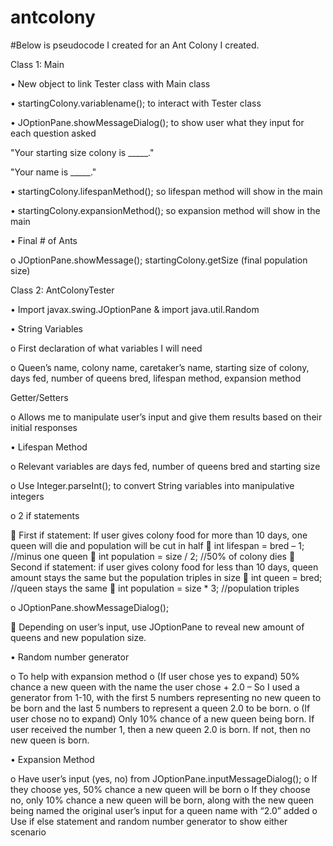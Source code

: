 # antcolony
#Below is pseudocode I created for an Ant Colony I created.

Class 1: Main

•	New object to link Tester class with Main class

•	startingColony.variablename(); to interact with Tester class

•	JOptionPane.showMessageDialog(); to show user what they input for each question asked

"Your starting size colony is _____."

"Your name is _____."

•	startingColony.lifespanMethod(); so lifespan method will show in the main

•	startingColony.expansionMethod(); so expansion method will show in the main

•	Final # of Ants

o	JOptionPane.showMessage(); startingColony.getSize (final population size)

Class 2: AntColonyTester

•	Import javax.swing.JOptionPane & import java.util.Random 

•	String Variables

o	First declaration of what variables I will need

o	Queen’s name, colony name, caretaker’s name, starting size of colony, days fed, number of queens bred, lifespan method, expansion method

Getter/Setters

o	Allows me to manipulate user’s input and give them results based on their initial responses

•	Lifespan Method

o	Relevant variables are days fed, number of queens bred and starting size

o	Use Integer.parseInt(); to convert String variables into manipulative integers

o	2 if statements

	First if statement: If user gives colony food for more than 10 days, one queen will die and population will be cut in half 
	int lifespan = bred – 1; //minus one queen
	int population = size / 2; //50% of colony dies
	Second if statement: if user gives colony food for less than 10 days, queen amount stays the same but the population triples in size
	int queen = bred; //queen stays the same
	int population = size * 3; //population triples

o	JOptionPane.showMessageDialog();

	Depending on user’s input, use JOptionPane to reveal new amount of queens and new population size.

•	Random number generator

o	To help with expansion method
o	(If user chose yes to expand) 50% chance a new queen with the name the user chose + 2.0 – So I used a generator from 1-10, with the first 5 numbers representing no new queen to be born and the last 5 numbers to represent a queen 2.0 to be born. 
o	(If user chose no to expand) Only 10% chance of a new queen being born. If user received the number 1, then a new queen 2.0 is born. If not, then no new queen is born. 

•	Expansion Method

o	Have user’s input (yes, no) from JOptionPane.inputMessageDialog();
o	If they choose yes, 50% chance a new queen will be born
o	If they choose no, only 10% chance a new queen will be born, along with the new queen being named the original user’s input for a queen name with “2.0” added
o	Use if else statement and random number generator to show either scenario
